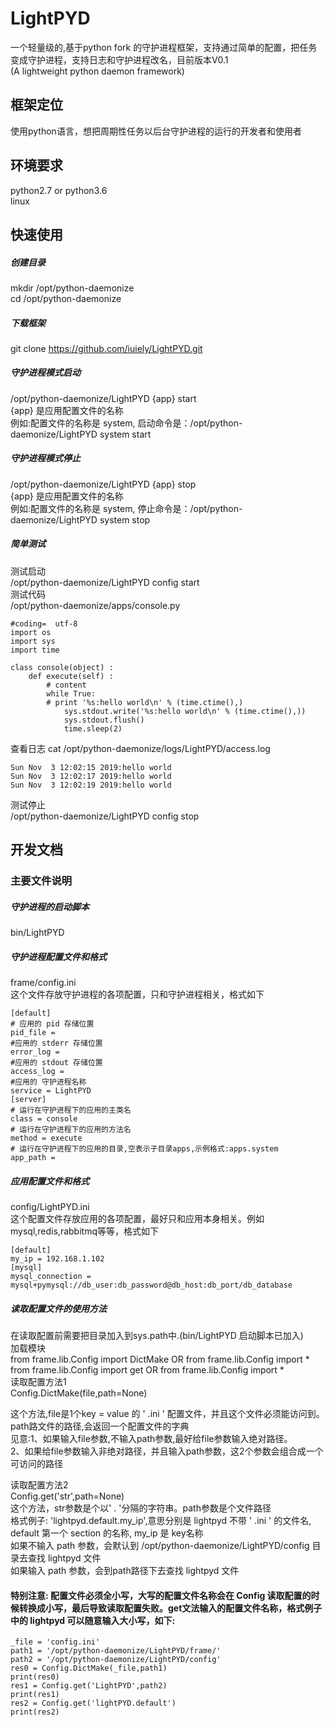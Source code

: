 # LightPYD
  一个轻量级的,基于python fork 的守护进程框架，支持通过简单的配置，把任务变成守护进程，支持日志和守护进程改名，目前版本V0.1 <br>
  (A lightweight python daemon framework)
## 框架定位
  使用python语言，想把周期性任务以后台守护进程的运行的开发者和使用者
## 环境要求
  python2.7 or python3.6 <br>
  linux <br>
## 快速使用
##### 创建目录
  mkdir /opt/python-daemonize <br>
  cd /opt/python-daemonize <br>
##### 下载框架
  git clone https://github.com/iuiely/LightPYD.git <br>
##### 守护进程模式启动
  /opt/python-daemonize/LightPYD {app} start  <br>
  {app} 是应用配置文件的名称 <br>
  例如:配置文件的名称是 system, 启动命令是：/opt/python-daemonize/LightPYD system start <br>
##### 守护进程模式停止
  /opt/python-daemonize/LightPYD {app} stop  <br>
  {app} 是应用配置文件的名称 <br>
  例如:配置文件的名称是 system, 停止命令是：/opt/python-daemonize/LightPYD system stop <br>
##### 简单测试
  测试启动 <br>
  /opt/python-daemonize/LightPYD config start <br>
  测试代码 <br>
  /opt/python-daemonize/apps/console.py
```
#coding=  utf-8
import os
import sys
import time

class console(object) :
    def execute(self) :
        # content
        while True:
        # print '%s:hello world\n' % (time.ctime(),)
            sys.stdout.write('%s:hello world\n' % (time.ctime(),))
            sys.stdout.flush()
            time.sleep(2)
```
  查看日志 cat /opt/python-daemonize/logs/LightPYD/access.log
```
Sun Nov  3 12:02:15 2019:hello world
Sun Nov  3 12:02:17 2019:hello world
Sun Nov  3 12:02:19 2019:hello world
```
  测试停止 <br>
  /opt/python-daemonize/LightPYD config stop
## 开发文档
### 主要文件说明
##### 守护进程的启动脚本
  bin/LightPYD <br>
##### 守护进程配置文件和格式
  frame/config.ini <br>
  这个文件存放守护进程的各项配置，只和守护进程相关，格式如下 <br>
```
[default]
# 应用的 pid 存储位置
pid_file = 
#应用的 stderr 存储位置
error_log = 
#应用的 stdout 存储位置
access_log = 
#应用的 守护进程名称
service = LightPYD
[server]
# 运行在守护进程下的应用的主类名
class = console
# 运行在守护进程下的应用的方法名
method = execute
# 运行在守护进程下的应用的目录,空表示子目录apps,示例格式:apps.system
app_path =
```
##### 应用配置文件和格式
  config/LightPYD.ini <br>
  这个配置文件存放应用的各项配置，最好只和应用本身相关。例如mysql,redis,rabbitmq等等，格式如下
```
[default]
my_ip = 192.168.1.102
[mysql]
mysql_connection = mysql+pymysql://db_user:db_password@db_host:db_port/db_database
```
##### 读取配置文件的使用方法
  在读取配置前需要把目录加入到sys.path中.(bin/LightPYD 启动脚本已加入) <br>
  加载模块<br>
  from frame.lib.Config import DictMake  OR from frame.lib.Config import * <br>
  from frame.lib.Config import get  OR from frame.lib.Config import * <br>
  读取配置方法1 <br>
  Config.DictMake(file,path=None) <br>
  
  这个方法,file是1个key = value 的 ' .ini ' 配置文件，并且这个文件必须能访问到。path路文件的路径,会返回一个配置文件的字典 <br>
  见意:1、如果输入file参数,不输入path参数,最好给file参数输入绝对路径。<br>
       2、如果给file参数输入非绝对路径，并且输入path参数，这2个参数会组合成一个可访问的路径 <br>
       
  读取配置方法2 <br>
  Config.get('str',path=None) <br>
  这个方法，str参数是个以' . '分隔的字符串。path参数是个文件路径<br>
  格式例子: 
  'lightpyd.default.my_ip',意思分别是 lightpyd 不带 ' .ini ' 的文件名, default 第一个 section 的名称, my_ip 是 key名称 <br>
  如果不输入 path 参数，会默认到 /opt/python-daemonize/LightPYD/config 目录去查找 lightpyd 文件<br>
  如果输入 path 参数，会到path路径下去查找 lightpyd 文件
  
#### 特别注意: 配置文件必须全小写，大写的配置文件名称会在 Config 读取配置的时候转换成小写，最后导致读取配置失败。get文法输入的配置文件名称，格式例子中的 lightpyd 可以随意输入大小写，如下:
  
```
_file = 'config.ini'
path1 = '/opt/python-daemonize/LightPYD/frame/'
path2 = '/opt/python-daemonize/LightPYD/config'    
res0 = Config.DictMake(_file,path1)
print(res0)
res1 = Config.get('LightPYD',path2)
print(res1)
res2 = Config.get('lightPYD.default')
print(res2)
```
